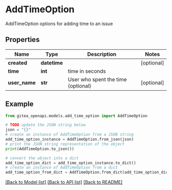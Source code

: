 # AddTimeOption

AddTimeOption options for adding time to an issue

## Properties

Name | Type | Description | Notes
------------ | ------------- | ------------- | -------------
**created** | **datetime** |  | [optional] 
**time** | **int** | time in seconds | 
**user_name** | **str** | User who spent the time (optional) | [optional] 

## Example

```python
from gitea_openapi.models.add_time_option import AddTimeOption

# TODO update the JSON string below
json = "{}"
# create an instance of AddTimeOption from a JSON string
add_time_option_instance = AddTimeOption.from_json(json)
# print the JSON string representation of the object
print(AddTimeOption.to_json())

# convert the object into a dict
add_time_option_dict = add_time_option_instance.to_dict()
# create an instance of AddTimeOption from a dict
add_time_option_from_dict = AddTimeOption.from_dict(add_time_option_dict)
```
[[Back to Model list]](../README.md#documentation-for-models) [[Back to API list]](../README.md#documentation-for-api-endpoints) [[Back to README]](../README.md)


